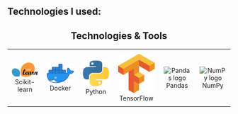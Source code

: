 ##

## Technologies I used:

<h2 align="center">Technologies & Tools</h2>

<div align="center">
    <table style="border-collapse: collapse;">
        <tr>
            <td style="text-align: center; padding: 10px;">
                <img width="100" src="/icons/scikitlearn.png" alt="Scikit-learn logo"><br>
                Scikit-learn
            </td>
            <td style="text-align: center; padding: 10px;">
                <img width="100" src="/icons/docker.png" alt="Docker logo"><br>
                Docker
            </td>
            <td style="text-align: center; padding: 10px;">
                <img width="100" src="/icons/python.png" alt="Python logo"><br>
                Python
            </td>
            <td style="text-align: center; padding: 10px;">
                <img width="100" src="/icons/tensorflow.png" alt="TensorFlow logo"><br>
                TensorFlow
            </td>
            <td style="text-align: center; padding: 10px;">
                <img width="100" src="/icons/pandas.png" alt="Pandas logo"><br>
                Pandas
            </td>
            <td style="text-align: center; padding: 10px;">
                <img width="100" src="/icons/numpy.png" alt="NumPy logo"><br>
                NumPy
            </td>
            <!-- Add more icons in new <td> as needed -->
        </tr>
    </table>
</div>


   



